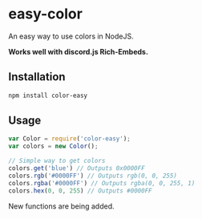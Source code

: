 <h1><b>easy-color</b></h1>
An easy way to use colors in NodeJS.

<b>Works well with discord.js Rich-Embeds.</b>

## Installation
```bash
npm install color-easy
```

## Usage
```js
var Color = require('color-easy');
var colors = new Color();

// Simple way to get colors
colors.get('blue') // Outputs 0x0000FF
colors.rgb('#0000FF') // Outputs rgb(0, 0, 255)
colors.rgba('#0000FF') // Outputs rgba(0, 0, 255, 1)
colors.hex(0, 0, 255) // Outputs #0000FF
```
New functions are being added.
